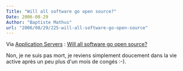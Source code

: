 ```yaml
---
Title: "Will all software go open source?"
Date: 2006-08-29
Author: "Baptiste Mathus"
url: "2006/08/29/225-will-all-software-go-open-source"
---
```




Via [Application
Servers](http://application-servers.com/stories.do?reqCode=wholeStory&sid=2006-07-28-11:44:25) :
[Will all software go open
source?](http://news.com.com/2061-10795_3-6098863.html "CNET News.com")

Non, je ne suis pas mort, je reviens simplement doucement dans la vie
active après un peu plus d'un mois de congés :-).


